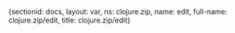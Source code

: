 {sectionid: docs, layout: var, ns: clojure.zip, name: edit, full-name: clojure.zip/edit,
  title: clojure.zip/edit}
